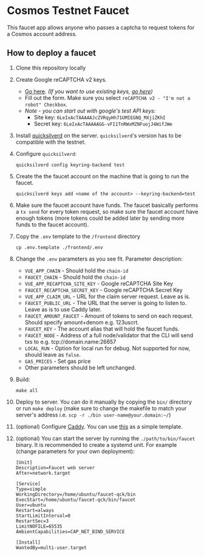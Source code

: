 # Cosmos Testnet Faucet

This faucet app allows anyone who passes a captcha to request tokens for a Cosmos account address.

## How to deploy a faucet

1. Clone this repository locally

2. Create Google reCAPTCHA v2 keys.
    - [Go here](https://www.google.com/recaptcha/admin/create). *(If you want to use existing keys, [go here](https://www.google.com/recaptcha/admin))*
    - Fill out the form. Make sure you select `reCAPTCHA v2 - "I'm not a robot" Checkbox`.
    - *Note - you can start out with google's test API keys:*
        - Site key: `6LeIxAcTAAAAAJcZVRqyHh71UMIEGNQ_MXjiZKhI`
        - Secret key: `6LeIxAcTAAAAAGG-vFI1TnRWxMZNFuojJ4WifJWe`

3. Install [quicksilverd](https://github.com/ingenuity-build/quicksilver/releases) on the server. `quicksilverd`'s version has to be compatible with the testnet.

4. Configure `quicksilverd`:
    ```
    quicksilverd config keyring-backend test
    ```

3. Create the the faucet account on the machine that is going to run the faucet.
    ```
    quicksilverd keys add <name of the account> --keyring-backend=test
    ```

4. Make sure the faucet account have funds. The faucet basically performs a `tx send` for every token request, so make sure the faucet account have enough tokens (more tokens could be added later by sending more funds to the faucet account).

5. Copy the `.env` template to the `/frontend` directory
    ```
    cp .env.template ./frontend/.env
    ```

6. Change the `.env` parameters as you see fit. Parameter description:
    - `VUE_APP_CHAIN` - Should hold the `chain-id`
    - `FAUCET_CHAIN` - Should hold the `chain-id`
    - `VUE_APP_RECAPTCHA_SITE_KEY` - Google reCAPTCHA Site Key
    - `FAUCET_RECAPTCHA_SECRET_KEY` - Google reCAPTCHA Secret Key
    - `VUE_APP_CLAIM_URL` - URL for the claim server request. Leave as is.
    - `FAUCET_PUBLIC_URL` - The URL that the server is going to listen to. Leave as is to use Caddy later.
    - `FAUCET_AMOUNT_FAUCET` - Amount of tokens to send on each request. Should specify amount+denom e.g. 123uscrt.
    - `FAUCET_KEY` - The account alias that will hold the faucet funds.
    - `FAUCET_NODE` - Address of a full node/validator that the CLI will send txs to e.g. tcp://domain.name:26657
    - `LOCAL_RUN` - Option for local run for debug. Not supported for now, should leave as `false`.
    - `GAS_PRICES` - Set gas price
    - Other parameters should be left unchanged.

7. Build:
    ```
    make all
    ```

8. Deploy to server. You can do it manually by copying the `bin/` directory or run `make deploy` (make sure to change the makefile to match your server's address i.e. `scp -r ./bin user-name@your.domain:~/`)

10. (optional) Configure [Caddy](https://caddyserver.com/docs/). You can use [this](https://github.com/Errorist79/faucet-qck/blob/master/caddy/Caddyfile) as a simple template.

11. (optional) You can start the server by running the `./path/to/bin/faucet` binary. It is recommended to create a systemd unit. For example (change parameters for your own deployment):
    ```
    [Unit]
    Description=Faucet web server
    After=network.target

    [Service]
    Type=simple
    WorkingDirectory=/home/ubuntu/faucet-qck/bin
    ExecStart=/home/ubuntu/faucet-qck/bin/faucet
    User=ubuntu
    Restart=always
    StartLimitInterval=0
    RestartSec=3
    LimitNOFILE=65535
    AmbientCapabilities=CAP_NET_BIND_SERVICE

    [Install]
    WantedBy=multi-user.target
    ```
